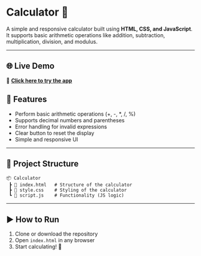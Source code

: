 # Calculator 🧮

A simple and responsive calculator built using **HTML, CSS, and JavaScript**.  
It supports basic arithmetic operations like addition, subtraction, multiplication, division, and modulus.

---

## 🌐 Live Demo
🔗 **[Click here to try the app](https://kiransai-5c5.github.io/CALCULATOR_WEB/)**

## 🚀 Features
- Perform basic arithmetic operations (+, -, *, /, %)
- Supports decimal numbers and parentheses
- Error handling for invalid expressions
- Clear button to reset the display
- Simple and responsive UI

---

## 📂 Project Structure
```
📦 Calculator
 ┣ 📜 index.html   # Structure of the calculator
 ┣ 📜 style.css    # Styling of the calculator
 ┗ 📜 script.js    # Functionality (JS logic)
```

---

## ▶️ How to Run
1. Clone or download the repository  
2. Open `index.html` in any browser  
3. Start calculating! 🎉  
